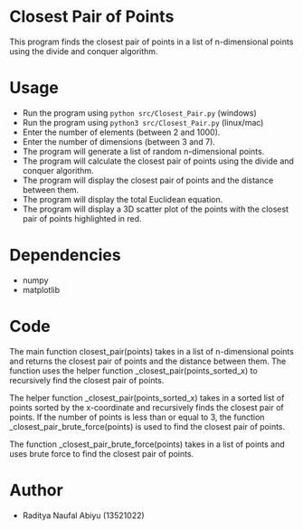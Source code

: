 # Closest Pair of Points

This program finds the closest pair of points in a list of n-dimensional points using the divide and conquer algorithm.

# Usage
* Run the program using `python src/Closest_Pair.py` (windows)
* Run the program using `python3 src/Closest_Pair.py` (linux/mac)
* Enter the number of elements (between 2 and 1000).
* Enter the number of dimensions (between 3 and 7).
* The program will generate a list of random n-dimensional points.
* The program will calculate the closest pair of points using the divide and conquer algorithm.
* The program will display the closest pair of points and the distance between them.
* The program will display the total Euclidean equation.
* The program will display a 3D scatter plot of the points with the closest pair of points highlighted in red.
# Dependencies
* numpy
* matplotlib

# Code
The main function closest_pair(points) takes in a list of n-dimensional points and returns the closest pair of points and the distance between them. The function uses the helper function _closest_pair(points_sorted_x) to recursively find the closest pair of points.

The helper function _closest_pair(points_sorted_x) takes in a sorted list of points sorted by the x-coordinate and recursively finds the closest pair of points. If the number of points is less than or equal to 3, the function _closest_pair_brute_force(points) is used to find the closest pair of points.

The function _closest_pair_brute_force(points) takes in a list of points and uses brute force to find the closest pair of points.

# Author
- Raditya Naufal Abiyu (13521022)